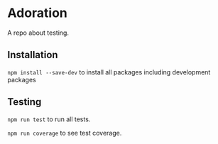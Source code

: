# Adoration
A repo about testing. 

## Installation

`npm install --save-dev` to install all packages including development packages 

## Testing 

`npm run test` to run all tests.

`npm run coverage` to see test coverage. 

